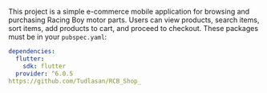 This project is a simple e-commerce mobile application for browsing and purchasing Racing Boy motor parts. Users can view products, search items, sort items, add products to cart, and proceed to checkout. These packages must be in your `pubspec.yaml`:

```yaml
dependencies:
  flutter:
    sdk: flutter
  provider: ^6.0.5
https://github.com/Tudlasan/RCB_Shop_

